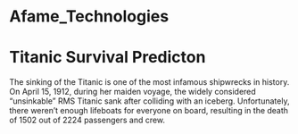 # Afame_Technologies 
# Titanic Survival Predicton
The sinking of the Titanic is one of the most infamous shipwrecks in history.
On April 15, 1912, during her maiden voyage, the widely considered “unsinkable” RMS Titanic sank
after colliding with an iceberg. Unfortunately, there weren’t enough lifeboats for everyone on board,
resulting in the death of 1502 out of 2224 passengers and crew.

